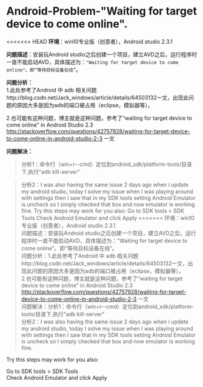 # Android-Problem-"Waiting for target device to come online".

<<<<<<< HEAD
**环境**：win10专业版（创意者），Android studio 2.3.1  

**问题描述**：安装玩Android studio之后创建一个项目，建立AVD之后，运行程序时一直不能启动AVD，具体描述为：``"Waiting for target device to come online"。即“等待目标设备在线”``。  

**问题分析：**  
1.此处参考了Android 中 adb 相关问题http://blog.csdn.net/Jack_windows/article/details/64503132一文，出现此问题的原因大多是因为adb的端口被占用（eclipse，模拟器等）。  

2.也可能有这种问题，博主就是这种问题，参考了“waiting for target device to come online” in Android Studio 2.3 http://stackoverflow.com/questions/42757928/waiting-for-target-device-to-come-online-in-android-studio-2-3 一文  

**问题解决：**  
> 分析1：命令行（win+r--cmd）定位到android_sdk/platform-tools/目录下,执行"adb kill-server"  

> 分析2：I was also having the same issue 2 days ago when i update my android studio, today I solve my issue when I was playing around with settings then I saw that in my SDK tools setting Android Emulator is uncheck so I simply checked that box and now emulator is working fine.
> Try this steps may work for you also:
> Go to SDK tools > SDK Tools
> Check Android Emulator and click Apply
=======
环境：win10专业版（创意者），Android studio 2.3.1  
问题描述：安装玩Android studio之后创建一个项目，建立AVD之后，运行程序时一直不能启动AVD，具体描述为："Waiting for target device to come online"。即“等待目标设备在线”。  
问题分析：1.此处参考了Android 中 adb 相关问题http://blog.csdn.net/Jack_windows/article/details/64503132一文，出现此问题的原因大多是因为adb的端口被占用（eclipse，模拟器等）。  
          2.也可能有这种问题，博主就是这种问题，参考了“waiting for target device to come online” in Android Studio 2.3 http://stackoverflow.com/questions/42757928/waiting-for-target-device-to-come-online-in-android-studio-2-3 一文  
问题解决：分析1：命令行（win+r--cmd）定位到android_sdk/platform-tools/目录下,执行"adb kill-server"  
          分析2：I was also having the same issue 2 days ago when i update my android studio, today I solve my issue when I was playing around with settings then I saw that in my SDK tools setting Android Emulator is uncheck so I simply checked that box and now emulator is working fine.  

Try this steps may work for you also:  

Go to SDK tools > SDK Tools  
Check Android Emulator and click Apply  
